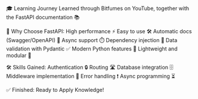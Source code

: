 🎓 Learning Journey 
Learned through Bitfumes on YouTube, together with the FastAPI documentation 📚

🚀 Why Choose FastAPI:
  High performance ⚡
  Easy to use 🛠️
  Automatic docs (Swagger/OpenAPI) 📄
  Async support ⏱️
  Dependency injection 🔗
  Data validation with Pydantic ✅
  Modern Python features 🐍
  Lightweight and modular 🧩

🛠️ Skills Gained:
  Authentication 🔒
  Routing 🛣️
  Database integration 🗄️
  Middleware implementation 🧵
  Error handling ❗
  Async programming ⏳

  ✅ Finished: Ready to Apply Knowledge!
